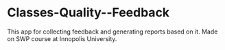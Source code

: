 # Classes-Quality--Feedback
This app for collecting feedback and generating reports based on it. Made on SWP course at Innopolis University.
